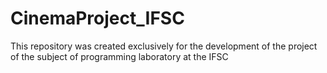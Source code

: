 # CinemaProject_IFSC
This repository was created exclusively for the development of the project of the subject of programming laboratory at the IFSC
